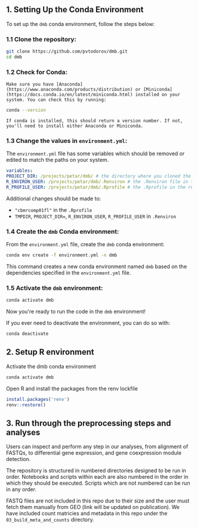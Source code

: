 ## 1. Setting Up the Conda Environment

To set up the `dmb` conda environment, follow the steps below:

### 1.1 Clone the repository:

```bash
git clone https://github.com/pvtodorov/dmb.git
cd dmb
```

### 1.2 Check for Conda:
    Make sure you have [Anaconda](https://www.anaconda.com/products/distribution) or [Miniconda](https://docs.conda.io/en/latest/miniconda.html) installed on your system. You can check this by running:

```bash
conda --version
```

    If conda is installed, this should return a version number. If not, you'll need to install either Anaconda or Miniconda.

### 1.3 Change the values in `environment.yml`:

The `environment.yml` file has some variables which should be removed or edited to match the paths on your system.
```yaml
variables:
PROJECT_DIR: /projects/petar/dmb/ # the directory where you cloned the repo
R_ENVIRON_USER: /projects/petar/dmb/.Renviron # the .Renviron file in the repo directory
R_PROFILE_USER: /projects/petar/dmb/.Rprofile # the .Rprofile in the repo directory
```

Additional changes should be made to:
- `"cbmrcomp01fl"` in the `.Rprofile`
- `TMPDIR`, `PROJECT_DIR=`, `R_ENVIRON_USER`, `R_PROFILE_USER` in `.Renviron`


### 1.4 Create the `dmb` Conda environment:

From the `environment.yml` file, create the `dmb` conda environment:

```bash
conda env create -f environment.yml -n dmb
```

This command creates a new conda environment named `dmb` based on the dependencies specified in the `environment.yml` file.

### 1.5 Activate the `dmb` environment:

```bash
conda activate dmb
```

Now you're ready to run the code in the `dmb` environment!

If you ever need to deactivate the environment, you can do so with:

```bash
conda deactivate
```



## 2. Setup R environment

Activate the dmb conda environment 
```bash
conda activate dmb
```

Open R and install the packages from the renv lockfile
```r
install.packages('renv')
renv::restore()
```

## 3. Run through the preprocessing steps and analyses
Users can inspect and perform any step in our analyses, from alignment of FASTQs, to differential gene expression, and gene coexpression module detection.

The repository is structured in numbered directories designed to be run in order. Notebooks and scripts within each are also numbered in the order in which they should be executed. Scripts which are not numbered can be run in any order. 

FASTQ files are not included in this repo due to their size and the user must fetch them manually from GEO (link will be updated on publication). We have included count matricies and metadata in this repo under the `03_build_meta_and_counts` directory.

